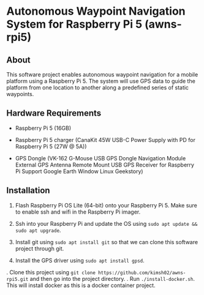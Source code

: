 # Autonomous Waypoint Navigation System for Raspberry Pi 5 (awns-rpi5)


## About

This software project enables autonomous waypoint navigation for a mobile
platform using a Raspberry Pi 5. The system will use GPS data to guide the
platform from one location to another along a predefined series of static
waypoints.

## Hardware Requirements

- Raspberry Pi 5 (16GB)

- Raspberry Pi 5 charger (CanaKit 45W USB-C Power Supply with PD for Raspberry
  Pi 5 (27W @ 5A))

- GPS Dongle (VK-162 G-Mouse USB GPS Dongle Navigation Module External GPS
  Antenna Remote Mount USB GPS Receiver for Raspberry Pi Support Google Earth
  Window Linux Geekstory)

## Installation

1. Flash Raspberry Pi OS Lite (64-bit) onto your Raspberry Pi 5. Make sure to
enable ssh and wifi in the Raspberry Pi imager.

2. Ssh into your Raspberry Pi and update the OS using `sudo apt update && sudo
apt upgrade`.

3. Install git using `sudo apt install git` so that we can clone this software
project through git.

4. Install the GPS driver using `sudo apt install gpsd`.

. Clone this project using `git clone https://github.com/kimsh02/awns-rpi5.git`
and then go into the project directory.
. Run `./install-docker.sh`. This will install docker as this is a docker
container project.
